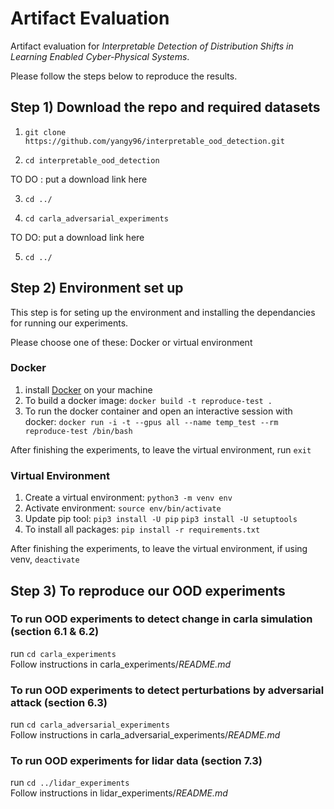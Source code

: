 # Artifact Evaluation 
Artifact evaluation for *Interpretable Detection of Distribution Shifts in Learning Enabled Cyber-Physical Systems*. 

Please follow the steps below to reproduce the results.

## Step 1) Download the repo and required datasets

1. `git clone https://github.com/yangy96/interpretable_ood_detection.git`

2. `cd interpretable_ood_detection`

TO DO : put a download link here 

3. `cd ../`

4. `cd carla_adversarial_experiments`

TO DO: put a download link here 

5. `cd ../`

## Step 2) Environment set up

This step is for seting up the environment and installing the dependancies for running our experiments. 

Please choose one of these: Docker or virtual environment 

### Docker
1. install [Docker](https://docs.docker.com/get-docker/) on your machine 
2. To build a docker image: `docker build -t reproduce-test .` <br>
3. To run the docker container and open an interactive session with docker: `docker run -i -t --gpus all --name temp_test --rm reproduce-test /bin/bash`

After finishing the experiments, to leave the virtual environment, 
run `exit` <br>

### Virtual Environment 
1. Create a virtual environment: `python3 -m venv env`
2. Activate environment: `source env/bin/activate`
3. Update pip tool: `pip3 install -U pip`
                    `pip3 install -U setuptools`
4. To install all packages: `pip install -r requirements.txt`

After finishing the experiments, to leave the virtual environment, if using venv, `deactivate`

## Step 3) To reproduce our OOD experiments 

### To run OOD experiments to detect change in carla simulation (section 6.1 & 6.2)
run `cd carla_experiments` <br>
Follow instructions in carla_experiments/*README.md*

### To run OOD experiments to detect perturbations by adversarial attack (section 6.3)
run `cd carla_adversarial_experiments` <br>
Follow instructions in carla_adversarial_experiments/*README.md*

### To run OOD experiments for lidar data (section 7.3)
run `cd ../lidar_experiments` <br>
Follow instructions in lidar_experiments/*README.md*

